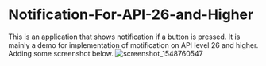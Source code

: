 # Notification-For-API-26-and-Higher
This is an application that shows notification if a button is pressed. It is mainly a demo for implementation of motification on API level 26 and higher.
Adding some screenshot below.
![screenshot_1548760547](https://user-images.githubusercontent.com/17299485/51905165-bd7e4800-23ea-11e9-88b9-97a74b8ce421.png)
